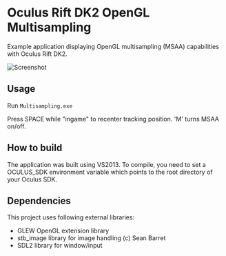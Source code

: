 Oculus Rift DK2 OpenGL Multisampling
================

Example application displaying OpenGL multisampling (MSAA) capabilities with Oculus Rift DK2.

![Screenshot](http://kondrak.info/images/vr_multisampling.png?raw=true)

Usage
-----
Run <code>Multisampling.exe</code>

Press SPACE while "ingame" to recenter tracking position. 'M' turns MSAA on/off.

How to build
-------
The application was built using VS2013. To compile, you need to set a OCULUS_SDK environment variable which points to the root directory of your Oculus SDK.

Dependencies
-------
This project uses following external libraries:

- GLEW OpenGL extension library
- stb_image library for image handling (c) Sean Barret
- SDL2 library for window/input 
